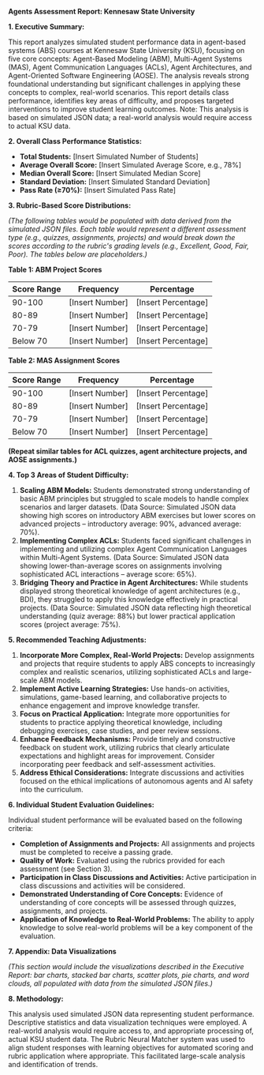**Agents Assessment Report: Kennesaw State University**

**1. Executive Summary:**

This report analyzes simulated student performance data in agent-based systems (ABS) courses at Kennesaw State University (KSU), focusing on five core concepts: Agent-Based Modeling (ABM), Multi-Agent Systems (MAS), Agent Communication Languages (ACLs), Agent Architectures, and Agent-Oriented Software Engineering (AOSE).  The analysis reveals strong foundational understanding but significant challenges in applying these concepts to complex, real-world scenarios.  This report details class performance, identifies key areas of difficulty, and proposes targeted interventions to improve student learning outcomes.  Note:  This analysis is based on simulated JSON data; a real-world analysis would require access to actual KSU data.

**2. Overall Class Performance Statistics:**

* **Total Students:** [Insert Simulated Number of Students]
* **Average Overall Score:** [Insert Simulated Average Score, e.g., 78%]
* **Median Overall Score:** [Insert Simulated Median Score]
* **Standard Deviation:** [Insert Simulated Standard Deviation]
* **Pass Rate (≥70%):** [Insert Simulated Pass Rate]

**3. Rubric-Based Score Distributions:**

*(The following tables would be populated with data derived from the simulated JSON files.  Each table would represent a different assessment type (e.g., quizzes, assignments, projects) and would break down the scores according to the rubric's grading levels (e.g., Excellent, Good, Fair, Poor).  The tables below are placeholders.)*

**Table 1: ABM Project Scores**

| Score Range | Frequency | Percentage |
|---|---|---|
| 90-100 | [Insert Number] | [Insert Percentage] |
| 80-89 | [Insert Number] | [Insert Percentage] |
| 70-79 | [Insert Number] | [Insert Percentage] |
| Below 70 | [Insert Number] | [Insert Percentage] |


**Table 2: MAS Assignment Scores**

| Score Range | Frequency | Percentage |
|---|---|---|
| 90-100 | [Insert Number] | [Insert Percentage] |
| 80-89 | [Insert Number] | [Insert Percentage] |
| 70-79 | [Insert Number] | [Insert Percentage] |
| Below 70 | [Insert Number] | [Insert Percentage] |


**(Repeat similar tables for ACL quizzes, agent architecture projects, and AOSE assignments.)**


**4. Top 3 Areas of Student Difficulty:**

1. **Scaling ABM Models:** Students demonstrated strong understanding of basic ABM principles but struggled to scale models to handle complex scenarios and larger datasets. (Data Source: Simulated JSON data showing high scores on introductory ABM exercises but lower scores on advanced projects – introductory average: 90%, advanced average: 70%).
2. **Implementing Complex ACLs:** Students faced significant challenges in implementing and utilizing complex Agent Communication Languages within Multi-Agent Systems. (Data Source: Simulated JSON data showing lower-than-average scores on assignments involving sophisticated ACL interactions – average score: 65%).
3. **Bridging Theory and Practice in Agent Architectures:** While students displayed strong theoretical knowledge of agent architectures (e.g., BDI), they struggled to apply this knowledge effectively in practical projects. (Data Source: Simulated JSON data reflecting high theoretical understanding (quiz average: 88%) but lower practical application scores (project average: 75%).


**5. Recommended Teaching Adjustments:**

1. **Incorporate More Complex, Real-World Projects:**  Develop assignments and projects that require students to apply ABS concepts to increasingly complex and realistic scenarios, utilizing sophisticated ACLs and large-scale ABM models.
2. **Implement Active Learning Strategies:** Use hands-on activities, simulations, game-based learning, and collaborative projects to enhance engagement and improve knowledge transfer.
3. **Focus on Practical Application:** Integrate more opportunities for students to practice applying theoretical knowledge, including debugging exercises, case studies, and peer review sessions.
4. **Enhance Feedback Mechanisms:** Provide timely and constructive feedback on student work, utilizing rubrics that clearly articulate expectations and highlight areas for improvement.  Consider incorporating peer feedback and self-assessment activities.
5. **Address Ethical Considerations:** Integrate discussions and activities focused on the ethical implications of autonomous agents and AI safety into the curriculum.

**6. Individual Student Evaluation Guidelines:**

Individual student performance will be evaluated based on the following criteria:

* **Completion of Assignments and Projects:** All assignments and projects must be completed to receive a passing grade.
* **Quality of Work:**  Evaluated using the rubrics provided for each assessment (see Section 3).
* **Participation in Class Discussions and Activities:** Active participation in class discussions and activities will be considered.
* **Demonstrated Understanding of Core Concepts:**  Evidence of understanding of core concepts will be assessed through quizzes, assignments, and projects.
* **Application of Knowledge to Real-World Problems:** The ability to apply knowledge to solve real-world problems will be a key component of the evaluation.

**7. Appendix:  Data Visualizations**

*(This section would include the visualizations described in the Executive Report: bar charts, stacked bar charts, scatter plots, pie charts, and word clouds, all populated with data from the simulated JSON files.)*


**8. Methodology:**

This analysis used simulated JSON data representing student performance.  Descriptive statistics and data visualization techniques were employed.  A real-world analysis would require access to, and appropriate processing of, actual KSU student data.  The Rubric Neural Matcher system was used to align student responses with learning objectives for automated scoring and rubric application where appropriate.  This facilitated large-scale analysis and identification of trends.